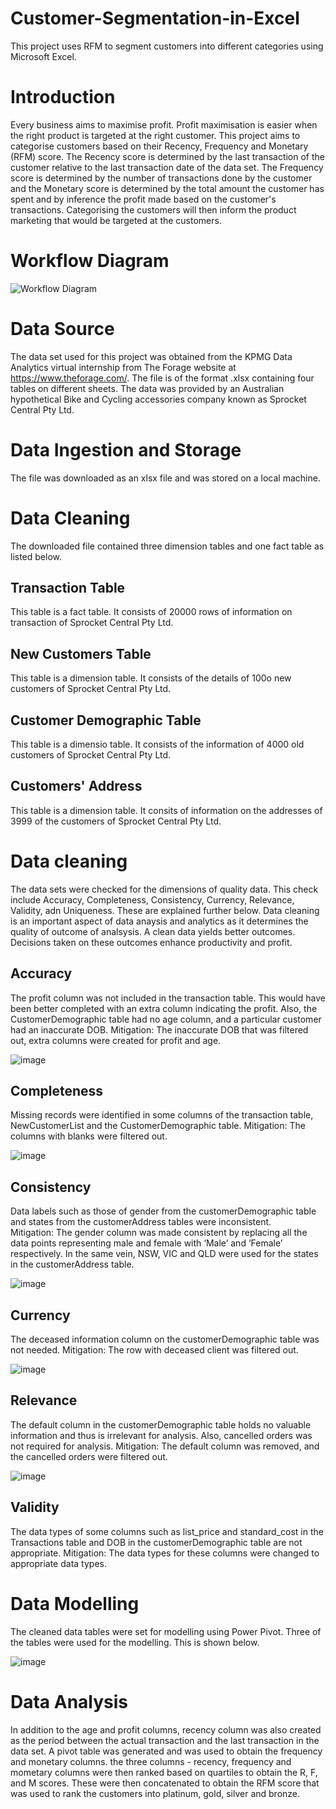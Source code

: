 # Customer-Segmentation-in-Excel
This project uses RFM to segment customers into different categories using Microsoft Excel.

# Introduction

Every business aims to maximise profit. Profit maximisation is easier when the right product is targeted at the right customer. This project aims to categorise customers based on their Recency, Frequency and Monetary (RFM) score. The Recency score is determined by the last transaction of the customer relative to the last transaction date of the data set. The Frequency score is determined by the number of transactions done by the customer and the Monetary score is determined by the total amount the customer has spent and by inference the profit made based on the customer's transactions. Categorising the customers will then inform the product marketing that would be targeted at the customers. 

# Workflow Diagram

![Workflow Diagram](https://github.com/MosunmolaRaji/Customer-Segmentation-in-Excel/assets/138968251/70f0e220-b2bc-47cb-8c65-92259fe5f324)


# Data Source
The data set used for this project was obtained from the KPMG Data Analytics virtual internship from The Forage website at https://www.theforage.com/. The file is of the format .xlsx containing four tables on different sheets. The data was provided by an Australian hypothetical Bike and Cycling accessories company known as Sprocket Central Pty Ltd.

# Data Ingestion and Storage
The file was downloaded as an xlsx file and was stored on a local machine.

# Data Cleaning
The downloaded file contained three dimension tables and one fact table as listed below. 

## Transaction Table
This table is a fact table. It consists of 20000 rows of information on transaction of Sprocket Central Pty Ltd.

## New Customers Table
This table is a dimension table. It consists of the details of 100o new customers of Sprocket Central Pty Ltd.

## Customer Demographic Table
This table is a dimensio table. It consists of the information of 4000 old customers of Sprocket Central Pty Ltd.

## Customers' Address
This table is a dimension table. It consits of information on the addresses of 3999 of the customers of Sprocket Central Pty Ltd.

# Data cleaning
The data sets were checked for the dimensions of quality data. This check include Accuracy, Completeness, Consistency, Currency, Relevance, Validity, adn Uniqueness. These are explained further below. Data cleaning is an important aspect of data anaysis and analytics as it determines the quality of outcome of analsysis. A clean data yields better outcomes. Decisions taken on these outcomes enhance productivity and profit.

## Accuracy
The profit column was not included in the transaction table. This would have been better completed with an extra column indicating the profit. Also, the CustomerDemographic table had no age column, and a particular customer had an inaccurate DOB.
Mitigation: The inaccurate DOB that was filtered out, extra columns were created for profit and age.

![image](https://github.com/MosunmolaRaji/Customer-Segmentation-in-Excel/assets/138968251/97513a73-cb9e-4fc6-bb58-1b14afe23ff9)


## Completeness
Missing records were identified in some columns of the transaction table, NewCustomerList and the CustomerDemographic table.
Mitigation: The columns with blanks were filtered out.

![image](https://github.com/MosunmolaRaji/Customer-Segmentation-in-Excel/assets/138968251/10093625-9c75-4adb-a752-967d015ffcb9)

## Consistency
Data labels such as those of gender from the customerDemographic table and states from the customerAddress tables were inconsistent.  
Mitigation: The gender column was made consistent by replacing all the data points representing male and female with ‘Male’ and ‘Female’ respectively. In the same vein, NSW, VIC and QLD were used for the states in the customerAddress table.

![image](https://github.com/MosunmolaRaji/Customer-Segmentation-in-Excel/assets/138968251/12dbdb70-9205-4535-ab5c-91ed07b1f229)


## Currency
The deceased information column on the customerDemographic table was not needed.
Mitigation: The row with deceased client was filtered out.

![image](https://github.com/MosunmolaRaji/Customer-Segmentation-in-Excel/assets/138968251/c282f3a8-23f1-4a26-baed-038c3ecd0dae)

## Relevance
The default column in the customerDemographic table holds no valuable information and thus is irrelevant for analysis. Also, cancelled orders was not required for analysis.
Mitigation: The default column was removed, and the cancelled orders were filtered out.

![image](https://github.com/MosunmolaRaji/Customer-Segmentation-in-Excel/assets/138968251/2fd187f3-218d-46ce-8d80-f74daf83986d)


## Validity
The data types of some columns such as list_price and standard_cost in the Transactions table and DOB in the customerDemographic table are not appropriate.
Mitigation: The data types for these columns were changed to appropriate data types.


# Data Modelling
The cleaned data tables were set for modelling using Power Pivot. Three of the tables were used for the modelling. This is shown below.

![image](https://github.com/MosunmolaRaji/Customer-Segmentation-in-Excel/assets/138968251/dca27b6c-1994-4e8e-8b38-ead8c8a52d0d)

# Data Analysis
In addition to the age and profit columns, recency column was also created as the period between the actual transaction and the last transaction in the data set. A pivot table was generated and was used to obtain the frequency and monetary columns. the three columns - recency, frequency and mometary columns were then ranked based on quartiles to obtain the R, F, and M scores. These were then concatenated to obtain the RFM score that was used to rank the customers into platinum, gold, silver and bronze.

